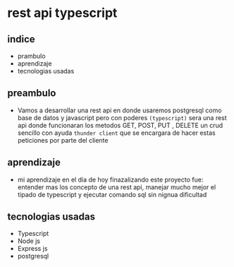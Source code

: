 # rest api typescript

## indice

- prambulo
- aprendizaje
- tecnologias usadas

## preambulo

- Vamos a desarrollar una rest api en donde usaremos postgresql como base de datos y javascript pero con poderes `(typescript)` sera una rest api donde funcionaran los metodos GET, POST, PUT , DELETE un crud sencillo con ayuda `thunder client` que se encargara de hacer estas peticiones por parte del cliente


## aprendizaje

- mi aprendizaje en el dia de hoy finazalizando este proyecto fue: entender mas los concepto de una rest api, manejar mucho mejor el tipado de typescript y ejecutar comando sql sin nignua dificultad


## tecnologias usadas

- Typescript
- Node js
- Express js
- postgresql
